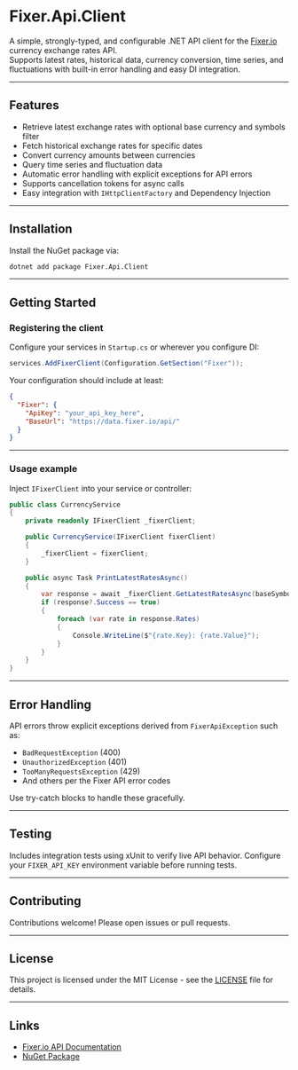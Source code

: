 # Fixer.Api.Client

A simple, strongly-typed, and configurable .NET API client for the [Fixer.io](https://fixer.io) currency exchange rates API.  
Supports latest rates, historical data, currency conversion, time series, and fluctuations with built-in error handling and easy DI integration.

---

## Features

- Retrieve latest exchange rates with optional base currency and symbols filter  
- Fetch historical exchange rates for specific dates  
- Convert currency amounts between currencies  
- Query time series and fluctuation data  
- Automatic error handling with explicit exceptions for API errors  
- Supports cancellation tokens for async calls  
- Easy integration with `IHttpClientFactory` and Dependency Injection

---

## Installation

Install the NuGet package via:

```bash
dotnet add package Fixer.Api.Client
````

---

## Getting Started

### Registering the client

Configure your services in `Startup.cs` or wherever you configure DI:

```csharp
services.AddFixerClient(Configuration.GetSection("Fixer"));
```

Your configuration should include at least:

```json
{
  "Fixer": {
    "ApiKey": "your_api_key_here",
    "BaseUrl": "https://data.fixer.io/api/"
  }
}
```

---

### Usage example

Inject `IFixerClient` into your service or controller:

```csharp
public class CurrencyService
{
    private readonly IFixerClient _fixerClient;

    public CurrencyService(IFixerClient fixerClient)
    {
        _fixerClient = fixerClient;
    }

    public async Task PrintLatestRatesAsync()
    {
        var response = await _fixerClient.GetLatestRatesAsync(baseSymbol: "EUR", symbols: new[] { "USD", "GBP" });
        if (response?.Success == true)
        {
            foreach (var rate in response.Rates)
            {
                Console.WriteLine($"{rate.Key}: {rate.Value}");
            }
        }
    }
}
```

---

## Error Handling

API errors throw explicit exceptions derived from `FixerApiException` such as:

* `BadRequestException` (400)
* `UnauthorizedException` (401)
* `TooManyRequestsException` (429)
* And others per the Fixer API error codes

Use try-catch blocks to handle these gracefully.

---

## Testing

Includes integration tests using xUnit to verify live API behavior.
Configure your `FIXER_API_KEY` environment variable before running tests.

---

## Contributing

Contributions welcome! Please open issues or pull requests.

---

## License

This project is licensed under the MIT License - see the [LICENSE](LICENSE) file for details.

---

## Links

* [Fixer.io API Documentation](https://fixer.io/documentation)
* [NuGet Package](https://www.nuget.org/packages/Fixer.Api.Client/1.0.0)
